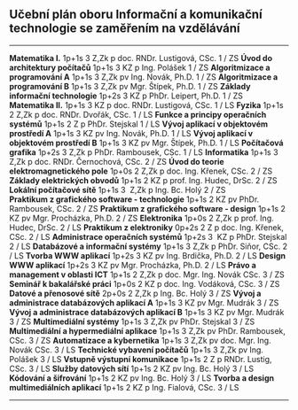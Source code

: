 ## Učební plán oboru Informační a komunikační technologie se zaměřením na vzdělávání

  --------------------------------------------------- ------- ---- ------ ---- ----------------------------- --------
  **Matematika I.**                                   1p+1s   3    Z,Zk   p    doc. RNDr. Lustigová, CSc.    1 / ZS
  **Úvod do architektury počítačů**                   1p+1s   3    KZ     p    Ing. Polášek                  1 / ZS
  **Algoritmizace a programování A**                  1p+1s   3    Z,Zk   pv   Ing. Novák, Ph.D.             1 / ZS
  **Algoritmizace a programování B**                  1p+1s   3    Z,Zk   pv   Mgr. Štípek, Ph.D.            1 / ZS
  **Základy informační technologie**                  1p+2s   3    KZ     p    PhDr. Leipert, Ph.D.          1 / ZS
  **Matematika II.**                                  1p+1s   3    KZ     p    doc. RNDr. Lustigová, CSc.    1 / LS
  **Fyzika**                                          1p+1s   2    Z,Zk   p    doc. RNDr. Dvořák, CSc.       1 / LS
  **Funkce a principy operačních systémů**            1p+1s   2    Z      p    PhDr. Stejskal                1 / LS
  **Vývoj aplikací v objektovém prostředí A**         1p+1s   3    KZ     pv   Ing. Novák, Ph.D.             1 / LS
  **Vývoj aplikací v objektovém prostředí B**         1p+1s   3    KZ     pv   Mgr. Štípek, Ph.D.            1 / LS
  **Počítačová grafika**                              1p+2s   3    Z,Zk   p    PhDr. Rambousek, CSc.         1 / LS
  **Informatika**                                     1p+1s   3    Z,Zk   p    doc. RNDr. Černochová, CSc.   2 / ZS
  **Úvod do teorie elektromagnetického pole**         1p+0s   2    Z,Zk   p    doc. Ing. Křenek, CSc.        2 / ZS
  **Základy elektrických obvodů**                     1p+1s   2    KZ     p    prof. Ing. Hudec, DrSc.       2 / ZS
  **Lokální počítačové sítě**                         1p+1s   3    Z,Zk   p    Ing. Bc. Holý                 2 / ZS
                                                                                                              
                                                                                                              
  **Praktikum z grafického software - technologie**   1p+1s   2    KZ     pv   PhDr. Rambousek, CSc.         2 / ZS
  **Praktikum z grafického software - design**        1p+1s   2    KZ     pv   Mgr. Procházka, Ph.D.         2 / ZS
  **Elektronika**                                     1p+0s   2    Z,Zk   p    prof. Ing. Hudec, DrSc.       2 / LS
  **Praktikum z elektroniky**                         0p+2s   2    Z      p    doc. Ing. Křenek, CSc.        2 / LS
  **Administrace operačních systémů**                 1p+2s   3    KZ     p    PhDr. Stejskal                2 / LS
  **Databázové a informační systémy**                 1p+1s   3    Z,Zk   p    PhDr. Siňor, CSc.             2 / LS
  **Tvorba WWW aplikací**                             1p+2s   3    KZ     pv   Ing. Brdička, Ph.D.           2 / LS
  **Design WWW aplikací**                             1p+2s   3    KZ     pv   Mgr. Procházka, Ph.D.         2 / LS
  **Právo a management v oblasti ICT**                1p+1s   2    Z,Zk   p    doc. Mgr. Ing. Novák CSc.     3 / ZS
  **Seminář k bakalářské práci**                      1p+0s   2    KZ     p    doc. Ing. Vodáková, CSc.      3 / ZS
  **Datové a přenosové sítě**                         2p+0s   2    Z,Zk   p    Ing. Bc. Holý                 3 / ZS
  **Vývoj a administrace databázových aplikací A**    1p+1s   3    KZ     pv   Mgr. Mudrák                   3 / ZS
  **Vývoj a administrace databázových aplikací B**    1p+1s   3    KZ     pv   Mgr. Mudrák                   3 / ZS
  **Multimediální systémy**                           1p+1s   3    Z,Zk   pv   PhDr. Stejskal                3 / ZS
  **Multimediální a hypermediální aplikace**          1p+1s   3    Z,Zk   pv   PhDr. Rambousek, CSc.         3 / ZS
  **Automatizace a kybernetika**                      1p+1s   3    Z,Zk   pv   doc. Mgr. Ing. Novák CSc.     3 / LS
  **Technické vybavení počítačů**                     1p+1s   3    Z,Zk   pv   Ing. Polášek                  3 / LS
  **Vstupně výstupní komunikace**                     1p+1s   2    Z      p    RNDr. Lustig, CSc.            3 / LS
  **Služby datových sítí**                            1p+1s   2    KZ     pv   Ing. Bc. Holý                 3 / LS
  **Kódování a šifrování**                            1p+1s   2    KZ     pv   Ing. Bc. Holý                 3 / LS
  **Tvorba a design multimediálních aplikací**        1p+1s   2    KZ     p    Ing. Fialová, CSc.            3 / LS
  --------------------------------------------------- ------- ---- ------ ---- ----------------------------- --------
